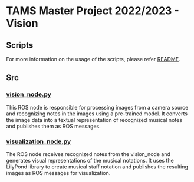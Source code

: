 # TAMS Master Project 2022/2023 - Vision

## Scripts
For more information on the usage of the scripts, please refer [README](../marimbabot_vision/scripts/README.md).

## Src
### [vision_node.py](src/vision_node.py)

This ROS node is responsible for processing images from a camera source and recognizing notes in the images using a pre-trained model. It converts the image data into a textual representation of recognized musical notes and publishes them as ROS messages.


### [visualization_node.py](src/visualization_node.py)
The ROS node receives recognized notes from the vision_node and generates visual representations of the musical notations. It uses the LilyPond library to create musical staff notation and publishes the resulting images as ROS messages for visualization.